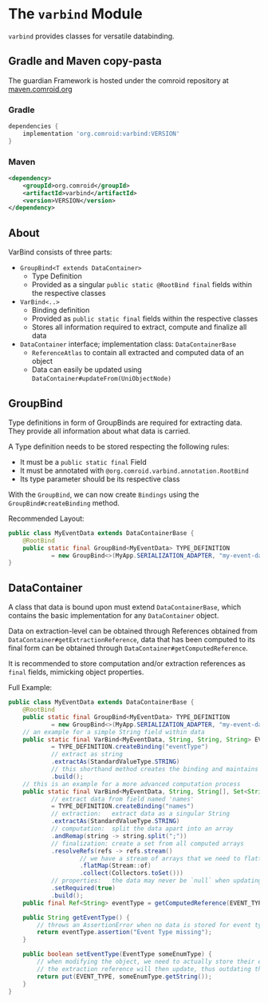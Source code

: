 # The `varbind` Module

`varbind` provides classes for versatile databinding.

## Gradle and Maven copy-pasta

The guardian Framework is hosted under the comroid repository
at [maven.comroid.org](https://maven.comroid.org/org/comroid/varbind)

### Gradle

```groovy
dependencies {
    implementation 'org.comroid:varbind:VERSION'
}
```

### Maven

```xml
<dependency>
    <groupId>org.comroid</groupId>
    <artifactId>varbind</artifactId>
    <version>VERSION</version>
</dependency>
```

## About

VarBind consists of three parts:

- `GroupBind<T extends DataContainer>`
    - Type Definition
    - Provided as a singular `public static @RootBind final` fields within the respective classes
- `VarBind<..>`
    - Binding definition
    - Provided as `public static final` fields within the respective classes
    - Stores all information required to extract, compute and finalize all data
- `DataContainer` interface; implementation class: `DataContainerBase`
    - `ReferenceAtlas` to contain all extracted and computed data of an object
    - Data can easily be updated using `DataContainer#updateFrom(UniObjectNode)`

## GroupBind

Type definitions in form of GroupBinds are required for extracting data. They provide all information about what data is
carried.

A Type definition needs to be stored respecting the following rules:

- It must be a `public static final` Field
- It must be annotated with `@org.comroid.varbind.annotation.RootBind`
- Its type parameter should be its respective class

With the `GroupBind`, we can now create `Bindings` using the `GroupBind#createBinding` method.

Recommended Layout:

```java
public class MyEventData extends DataContainerBase {
    @RootBind
    public static final GroupBind<MyEventData> TYPE_DEFINITION
            = new GroupBind<>(MyApp.SERIALIZATION_ADAPTER, "my-event-data");
}
```

## DataContainer

A class that data is bound upon must extend `DataContainerBase`, which contains the basic implementation for
any `DataContainer` object.

Data on extraction-level can be obtained through References obtained from `DataContainer#getExtractionReference`, data
that has been computed to its final form can be obtained through `DataContainer#getComputedReference`.

It is recommended to store computation and/or extraction references as `final` fields, mimicking object properties.

Full Example:

```java
public class MyEventData extends DataContainerBase {
    @RootBind
    public static final GroupBind<MyEventData> TYPE_DEFINITION
            = new GroupBind<>(MyApp.SERIALIZATION_ADAPTER, "my-event-data");
    // an example for a simple String field within data
    public static final VarBind<MyEventData, String, String, String> EVENT_TYPE
            = TYPE_DEFINITION.createBinding("eventType")
            // extract as string
            .extractAs(StandardValueType.STRING)
            // this shorthand method creates the binding and maintains the type. result binding is not marked as required
            .build();
    // this is an example for a more advanced computation process
    public static final VarBind<MyEventData, String, String[], Set<String>> STRINGS
            // extract data from field named 'names'
            = TYPE_DEFINITION.createBinding("names")
            // extraction:   extract data as a singular String
            .extractAs(StandardValueType.STRING)
            // computation:  split the data apart into an array
            .andRemap(string -> string.split(";"))
            // finalization: create a set from all computed arrays
            .resolveRefs(refs -> refs.stream()
                    // we have a stream of arrays that we need to flatten
                    .flatMap(Stream::of)
                    .collect(Collectors.toSet()))
            // properties:   the data may never be `null` when updating
            .setRequired(true)
            .build();
    public final Ref<String> eventType = getComputedReference(EVENT_TYPE);

    public String getEventType() {
        // throws an AssertionError when no data is stored for event type 
        return eventType.assertion("Event Type missing");
    }

    public boolean setEventType(EventType someEnumType) {
        // when modifying the object, we need to actually store their extraction base values 
        // the extraction reference will then update, thus outdating the computation reference
        return put(EVENT_TYPE, someEnumType.getString());
    }
}
```
